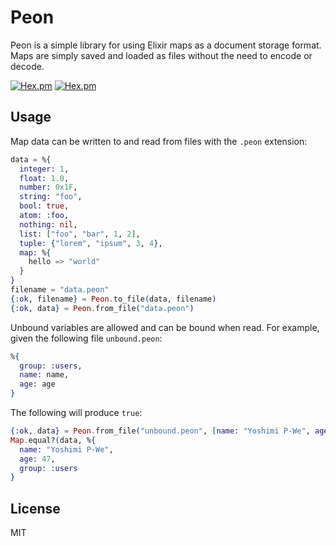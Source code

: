 # Peon

Peon is a simple library for using Elixir maps as a document storage format. Maps are simply saved and loaded as files without the need to encode or decode.

[![Hex.pm](https://img.shields.io/hexpm/v/peon.svg?style=flat)](https://hex.pm/packages/peon/1.0.0)
[![Hex.pm](https://img.shields.io/hexpm/dt/peon.svg?style=flat)](https://hex.pm/packages/peon/1.0.0)

## Usage

Map data can be written to and read from files with the `.peon` extension:

```elixir
data = %{
  integer: 1,
  float: 1.0,
  number: 0x1F,
  string: "foo",
  bool: true,
  atom: :foo,
  nothing: nil,
  list: ["foo", "bar", 1, 2],
  tuple: {"lorem", "ipsum", 3, 4},
  map: %{
    hello => "world"
  }
}
filename = "data.peon"
{:ok, filename} = Peon.to_file(data, filename)
{:ok, data} = Peon.from_file("data.peon")

```

Unbound variables are allowed and can be bound when read. For example, given the following file `unbound.peon`:

```elixir
%{
  group: :users,
  name: name,
  age: age
}
```

The following will produce `true`:

```elixir
{:ok, data} = Peon.from_file("unbound.peon", [name: "Yoshimi P-We", age: 47])
Map.equal?(data, %{
  name: "Yoshimi P-We",
  age: 47,
  group: :users
}
```

## License
MIT
